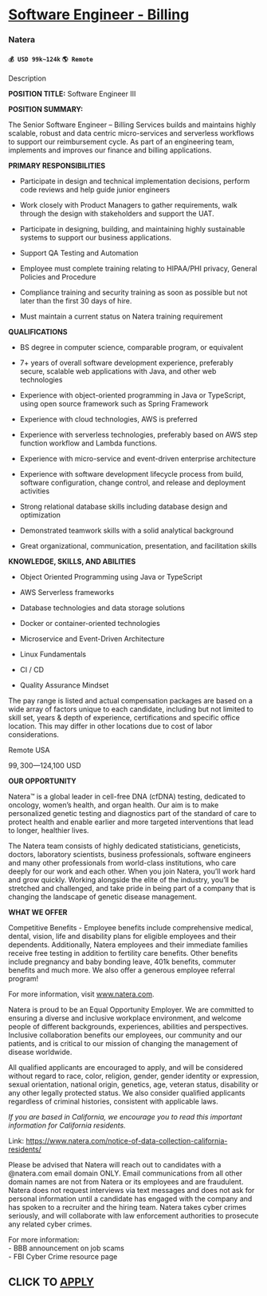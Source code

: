 # [Software Engineer - Billing](https://www.remotewlb.com/apply/software-engineer-billing-89150)  
### Natera  
#### `💰 USD 99k~124k` `🌎 Remote`  

Description

**POSITION TITLE:** Software Engineer III

**POSITION SUMMARY:**

The Senior Software Engineer – Billing Services builds and maintains highly scalable, robust and data centric micro-services and serverless workflows to support our reimbursement cycle. As part of an engineering team, implements and improves our finance and billing applications.

**PRIMARY RESPONSIBILITIES**

  * Participate in design and technical implementation decisions, perform code reviews and help guide junior engineers

  * Work closely with Product Managers to gather requirements, walk through the design with stakeholders and support the UAT.

  * Participate in designing, building, and maintaining highly sustainable systems to support our business applications.

  * Support QA Testing and Automation

  * Employee must complete training relating to HIPAA/PHI privacy, General Policies and Procedure

  * Compliance training and security training as soon as possible but not later than the first 30 days of hire.

  * Must maintain a current status on Natera training requirement

**QUALIFICATIONS**

  * BS degree in computer science, comparable program, or equivalent

  * 7+ years of overall software development experience, preferably secure, scalable web applications with Java, and other web technologies

  * Experience with object-oriented programming in Java or TypeScript, using open source framework such as Spring Framework

  * Experience with cloud technologies, AWS is preferred

  * Experience with serverless technologies, preferably based on AWS step function workflow and Lambda functions.

  * Experience with micro-service and event-driven enterprise architecture

  * Experience with software development lifecycle process from build, software configuration, change control, and release and deployment activities

  * Strong relational database skills including database design and optimization

  * Demonstrated teamwork skills with a solid analytical background

  * Great organizational, communication, presentation, and facilitation skills

  
**KNOWLEDGE, SKILLS, AND ABILITIES**

  * Object Oriented Programming using Java or TypeScript

  * AWS Serverless frameworks

  * Database technologies and data storage solutions

  * Docker or container-oriented technologies

  * Microservice and Event-Driven Architecture

  * Linux Fundamentals

  * CI / CD

  * Quality Assurance Mindset 

The pay range is listed and actual compensation packages are based on a wide array of factors unique to each candidate, including but not limited to skill set, years & depth of experience, certifications and specific office location. This may differ in other locations due to cost of labor considerations.

Remote USA

$99,300—$124,100 USD

 **OUR OPPORTUNITY**

Natera™ is a global leader in cell-free DNA (cfDNA) testing, dedicated to oncology, women’s health, and organ health. Our aim is to make personalized genetic testing and diagnostics part of the standard of care to protect health and enable earlier and more targeted interventions that lead to longer, healthier lives.

The Natera team consists of highly dedicated statisticians, geneticists, doctors, laboratory scientists, business professionals, software engineers and many other professionals from world-class institutions, who care deeply for our work and each other. When you join Natera, you’ll work hard and grow quickly. Working alongside the elite of the industry, you’ll be stretched and challenged, and take pride in being part of a company that is changing the landscape of genetic disease management.

**WHAT WE OFFER**

Competitive Benefits - Employee benefits include comprehensive medical, dental, vision, life and disability plans for eligible employees and their dependents. Additionally, Natera employees and their immediate families receive free testing in addition to fertility care benefits. Other benefits include pregnancy and baby bonding leave, 401k benefits, commuter benefits and much more. We also offer a generous employee referral program!

For more information, visit www.natera.com.

Natera is proud to be an Equal Opportunity Employer. We are committed to ensuring a diverse and inclusive workplace environment, and welcome people of different backgrounds, experiences, abilities and perspectives. Inclusive collaboration benefits our employees, our community and our patients, and is critical to our mission of changing the management of disease worldwide.

All qualified applicants are encouraged to apply, and will be considered without regard to race, color, religion, gender, gender identity or expression, sexual orientation, national origin, genetics, age, veteran status, disability or any other legally protected status. We also consider qualified applicants regardless of criminal histories, consistent with applicable laws.

_If you are based in California, we encourage you to read this important information for California residents._

Link: https://www.natera.com/notice-of-data-collection-california-residents/

Please be advised that Natera will reach out to candidates with a @natera.com email domain ONLY. Email communications from all other domain names are not from Natera or its employees and are fraudulent. Natera does not request interviews via text messages and does not ask for personal information until a candidate has engaged with the company and has spoken to a recruiter and the hiring team. Natera takes cyber crimes seriously, and will collaborate with law enforcement authorities to prosecute any related cyber crimes.

For more information:  
\- BBB announcement on job scams  
\- FBI Cyber Crime resource page

  
## CLICK TO [APPLY](https://www.remotewlb.com/apply/software-engineer-billing-89150)

